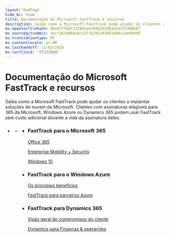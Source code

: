 ```yaml
---
layout: HubPage
hide_bc: true
title: Documentação do Microsoft FastTrack e recursos
description: Saiba como a Microsoft FastTrack pode ajudar os clientes a implantar soluções de nuvem da Microsoft. Clientes com assinaturas elegíveis para 365 da Microsoft, Windows Azure ou Dynamics 365 podem usar FastTrack sem custo adicional durante a vida da assinatura deles.
ms.openlocfilehash: d82e1ffbaf242965ae19452d29b9a2ec57309a87
ms.sourcegitcommit: 3ecf2619868abc13716701393831dd0c24e00d9d
ms.translationtype: MT
ms.contentlocale: pt-BR
ms.lasthandoff: 12/03/2018
ms.locfileid: "27132949"
---
```

<div id="main" class="v2">
    <div class="container">
        <h1>Documentação do Microsoft FastTrack e recursos</h1>
        <p>Saiba como a Microsoft FastTrack pode ajudar os clientes a implantar soluções de nuvem da Microsoft. Clientes com assinaturas elegíveis para 365 da Microsoft, Windows Azure ou Dynamics 365 podem usar FastTrack sem custo adicional durante a vida da assinatura deles.</p>
        <p></p>
        <ul class="pivots">
            <li>
                <a href="#home"></a>
                <ul id="home">
                    <li>
                        <a href="#home-all"></a>
                        <ul id="home-all" class="cardsZ">
                            <li>
                                <div class="cardSize">
                                    <div class="cardPadding">
                                        <div class="card">
                                                <div class="cardText">
                                                <h3>FastTrack para o Microsoft 365</h3>
                                                <p><a href="https://docs.microsoft.com/fasttrack/O365-fasttrack-benefit-for-office-365">Office 365</a></p>
                                                <p><a href="https://docs.microsoft.com/enterprise-mobility-security/Solutions/enterprise-mobility-fasttrack-program">Enterprise Mobility + Security</a></p>
                                                <p><a href="https://docs.microsoft.com/fasttrack/win-10-fasttrack-benefit-for-windows-10">Windows 10</a></p>
                                            </div>
                                        </div>
                                    </div>
                                </div>
                            </li>
                            <li>
                                <div class="cardSize">
                                    <div class="cardPadding">
                                        <div class="card">
                                            <div class="cardText">
                                                <h3>FastTrack para o Windows Azure</h3>
                                                <p><a href="https://azure.microsoft.com/programs/azure-fasttrack/?v=18.03">Os principais benefícios</a></p>
                                                <p><a href="https://azure.microsoft.com/programs/azure-fasttrack/partners/">FastTrack para parceiros Azure</a></p>
                                            </div>
                                        </div>
                                    </div>
                                </div>
                            </li>
                            <li>
                                <div class="cardSize">
                                    <div class="cardPadding">
                                        <div class="card">
                                            <div class="cardText">
                                                <h3>FastTrack para Dynamics 365</h3>
                                                <p><a href="https://docs.microsoft.com/dynamics365/get-started/fasttrack/customer-engagement/microsoft-fasttrack-dynamics-365">Visão geral do compromisso do cliente</a></p>
                                                <p><a href="https://docs.microsoft.com/dynamics365/unified-operations/fin-and-ops/get-started/fasttrack-dynamics-365-overview">Dynamics para Finanças & operações</a></p>
                                            </div>
                                        </div>
                                    </div>
                                </div>
                            </li>
                        </ul>
                    </li>
                </ul>
            </li>
        </ul>
    </div>
</div>